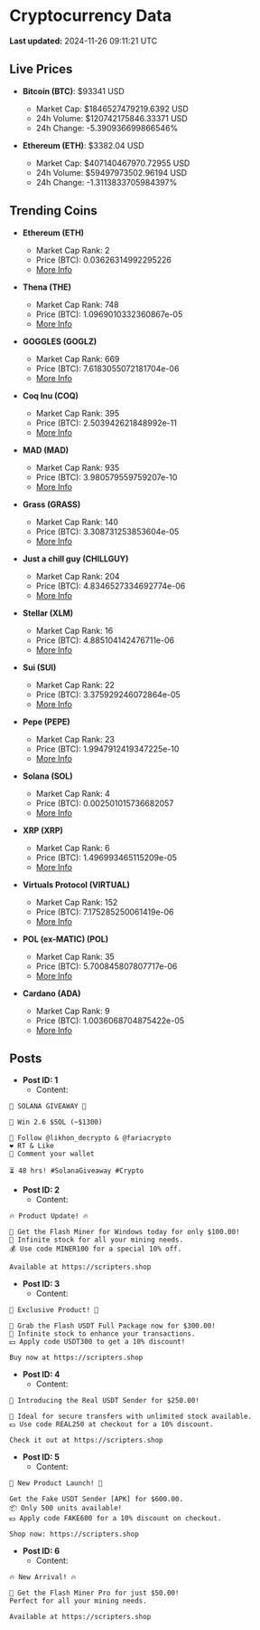 # Cryptocurrency Data

**Last updated:** 2024-11-26 09:11:21 UTC

## Live Prices
- **Bitcoin (BTC)**: $93341 USD
  - Market Cap: $1846527479219.6392 USD
  - 24h Volume: $120742175846.33371 USD
  - 24h Change: -5.390936699866546%

- **Ethereum (ETH)**: $3382.04 USD
  - Market Cap: $407140467970.72955 USD
  - 24h Volume: $59497973502.96194 USD
  - 24h Change: -1.3113833705984397%

## Trending Coins
- **Ethereum (ETH)**
  - Market Cap Rank: 2
  - Price (BTC): 0.03626314992295226
  - [More Info](https://www.coingecko.com/en/coins/ethereum)

- **Thena (THE)**
  - Market Cap Rank: 748
  - Price (BTC): 1.0969010332360867e-05
  - [More Info](https://www.coingecko.com/en/coins/thena)

- **GOGGLES (GOGLZ)**
  - Market Cap Rank: 669
  - Price (BTC): 7.6183055072181704e-06
  - [More Info](https://www.coingecko.com/en/coins/goggles)

- **Coq Inu (COQ)**
  - Market Cap Rank: 395
  - Price (BTC): 2.503942621848992e-11
  - [More Info](https://www.coingecko.com/en/coins/coq-inu)

- **MAD (MAD)**
  - Market Cap Rank: 935
  - Price (BTC): 3.980579559759207e-10
  - [More Info](https://www.coingecko.com/en/coins/mad-2)

- **Grass (GRASS)**
  - Market Cap Rank: 140
  - Price (BTC): 3.308731253853604e-05
  - [More Info](https://www.coingecko.com/en/coins/grass)

- **Just a chill guy (CHILLGUY)**
  - Market Cap Rank: 204
  - Price (BTC): 4.8346527334692774e-06
  - [More Info](https://www.coingecko.com/en/coins/just-a-chill-guy)

- **Stellar (XLM)**
  - Market Cap Rank: 16
  - Price (BTC): 4.885104142476711e-06
  - [More Info](https://www.coingecko.com/en/coins/stellar)

- **Sui (SUI)**
  - Market Cap Rank: 22
  - Price (BTC): 3.375929246072864e-05
  - [More Info](https://www.coingecko.com/en/coins/sui)

- **Pepe (PEPE)**
  - Market Cap Rank: 23
  - Price (BTC): 1.9947912419347225e-10
  - [More Info](https://www.coingecko.com/en/coins/pepe)

- **Solana (SOL)**
  - Market Cap Rank: 4
  - Price (BTC): 0.002501015736682057
  - [More Info](https://www.coingecko.com/en/coins/solana)

- **XRP (XRP)**
  - Market Cap Rank: 6
  - Price (BTC): 1.496993465115209e-05
  - [More Info](https://www.coingecko.com/en/coins/xrp)

- **Virtuals Protocol (VIRTUAL)**
  - Market Cap Rank: 152
  - Price (BTC): 7.175285250061419e-06
  - [More Info](https://www.coingecko.com/en/coins/virtual-protocol)

- **POL (ex-MATIC) (POL)**
  - Market Cap Rank: 35
  - Price (BTC): 5.700845807807717e-06
  - [More Info](https://www.coingecko.com/en/coins/pol-ex-matic)

- **Cardano (ADA)**
  - Market Cap Rank: 9
  - Price (BTC): 1.0036068704875422e-05
  - [More Info](https://www.coingecko.com/en/coins/cardano)

## Posts
- **Post ID: 1**
  - Content:
```
🚀 SOLANA GIVEAWAY 🚀

🎁 Win 2.6 $SOL (~$1300)

🤝 Follow @likhon_decrypto & @fariacrypto
❤️ RT & Like
💬 Comment your wallet

⏳ 48 hrs! #SolanaGiveaway #Crypto
```

- **Post ID: 2**
  - Content:
```
🔥 Product Update! 🔥

🚀 Get the Flash Miner for Windows today for only $100.00!
🔋 Infinite stock for all your mining needs.
💰 Use code MINER100 for a special 10% off.

Available at https://scripters.shop
```

- **Post ID: 3**
  - Content:
```
🎁 Exclusive Product! 🎁

💸 Grab the Flash USDT Full Package now for $300.00!
🎉 Infinite stock to enhance your transactions.
💵 Apply code USDT300 to get a 10% discount!

Buy now at https://scripters.shop
```

- **Post ID: 4**
  - Content:
```
💎 Introducing the Real USDT Sender for $250.00!

💼 Ideal for secure transfers with unlimited stock available.
💵 Use code REAL250 at checkout for a 10% discount.

Check it out at https://scripters.shop
```

- **Post ID: 5**
  - Content:
```
🚀 New Product Launch! 🚀

Get the Fake USDT Sender [APK] for $600.00.
📦 Only 500 units available!
💵 Apply code FAKE600 for a 10% discount on checkout.

Shop now: https://scripters.shop
```

- **Post ID: 6**
  - Content:
```
🔥 New Arrival! 🔥

💸 Get the Flash Miner Pro for just $50.00!
Perfect for all your mining needs.

Available at https://scripters.shop
```

